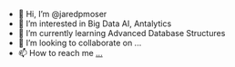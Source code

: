 - 👋 Hi, I’m @jaredpmoser
- 👀 I’m interested in Big Data AI, Antalytics
- 🌱 I’m currently learning Advanced Database Structures
- 💞️ I’m looking to collaborate on ...
- 📫 How to reach me [...](https://www.linkedin.com/in/jared-moser-b8377988/)

<!---
jaredpmoser/jaredpmoser is a ✨ special ✨ repository because its `README.md` (this file) appears on your GitHub profile.
You can click the Preview link to take a look at your changes.
--->
